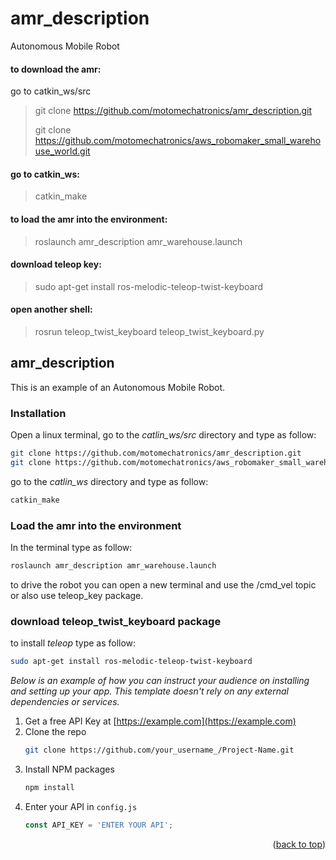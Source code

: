 # amr_description
Autonomous Mobile Robot

#### to download the amr:
go to catkin_ws/src
>git clone https://github.com/motomechatronics/amr_description.git
>
>git clone https://github.com/motomechatronics/aws_robomaker_small_warehouse_world.git

#### go to catkin_ws:

>catkin_make

#### to load the amr into the environment:

>roslaunch amr_description amr_warehouse.launch  

#### download teleop key:

>sudo apt-get install ros-melodic-teleop-twist-keyboard

#### open another shell:

>rosrun teleop_twist_keyboard teleop_twist_keyboard.py

<!-- GETTING STARTED -->
## amr_description

This is an example of an Autonomous Mobile Robot.

### Installation

Open a linux terminal, go to the _catlin_ws/src_ directory and type as follow:

  ```sh
  git clone https://github.com/motomechatronics/amr_description.git
  git clone https://github.com/motomechatronics/aws_robomaker_small_warehouse_world.git
  
  ```
go to the _catlin_ws_ directory and type as follow:

  ```sh
  catkin_make
  
  ```
### Load the amr into the environment
In the terminal type as follow:
  ```sh
roslaunch amr_description amr_warehouse.launch  
  
  ```
to drive the robot you can open a new terminal and use the /cmd_vel topic or also use teleop_key package.

### download teleop_twist_keyboard package
to install _teleop_ type as follow:

  ```sh
sudo apt-get install ros-melodic-teleop-twist-keyboard
  
  ```

_Below is an example of how you can instruct your audience on installing and setting up your app. This template doesn't rely on any external dependencies or services._

1. Get a free API Key at [https://example.com](https://example.com)
2. Clone the repo
   ```sh
   git clone https://github.com/your_username_/Project-Name.git
   ```
3. Install NPM packages
   ```sh
   npm install
   ```
4. Enter your API in `config.js`
   ```js
   const API_KEY = 'ENTER YOUR API';
   ```

<p align="right">(<a href="#top">back to top</a>)</p>
